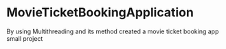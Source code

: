 # MovieTicketBookingApplication
By using Multithreading and its method created a movie ticket booking app small project
